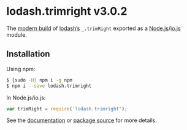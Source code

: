 # lodash.trimright v3.0.2

The [modern build](https://github.com/lodash/lodash/wiki/Build-Differences) of [lodash’s](https://lodash.com/) `_.trimRight` exported as a [Node.js](http://nodejs.org/)/[io.js](https://iojs.org/) module.

## Installation

Using npm:

```bash
$ {sudo -H} npm i -g npm
$ npm i --save lodash.trimright
```

In Node.js/io.js:

```js
var trimRight = require('lodash.trimright');
```

See the [documentation](https://lodash.com/docs#trimRight) or [package source](https://github.com/lodash/lodash/blob/3.0.2-npm-packages/lodash.trimright) for more details.
